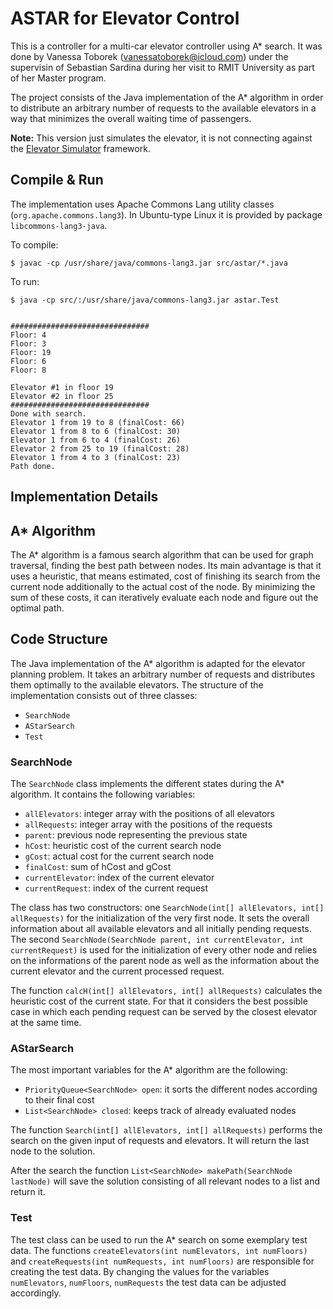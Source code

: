 # ASTAR for Elevator Control 

This is a controller for a multi-car elevator controller using A* search. It was done by Vanessa Toborek (vanessatoborek@icloud.com) under the supervisin of Sebastian Sardina during her visit to RMIT University as part of her Master program.

The project consists of the Java implementation of the A* algorithm in order to distribute an arbitrary number of requests to the available elevators in a way that minimizes the overall waiting time of passengers. 

**Note:** This version just simulates the elevator, it is not connecting against the [Elevator Simulator](https://github.com/ssardina-agts/elevator-simulator) framework.

## Compile & Run

The implementation uses Apache Commons Lang utility classes (`org.apache.commons.lang3`). In Ubuntu-type Linux it is provided by package `libcommons-lang3-java`.

To compile:

    $ javac -cp /usr/share/java/commons-lang3.jar src/astar/*.java


To run:

    $ java -cp src/:/usr/share/java/commons-lang3.jar astar.Test


    ###############################
    Floor: 4
    Floor: 3
    Floor: 19
    Floor: 6
    Floor: 8
    
    Elevator #1 in floor 19
    Elevator #2 in floor 25
    ###############################
    Done with search.
    Elevator 1 from 19 to 8 (finalCost: 66)
    Elevator 1 from 8 to 6 (finalCost: 30)
    Elevator 1 from 6 to 4 (finalCost: 26)
    Elevator 2 from 25 to 19 (finalCost: 28)
    Elevator 1 from 4 to 3 (finalCost: 23)
    Path done.





## Implementation Details

## A* Algorithm

The A* algorithm is a famous search algorithm that can be used for graph traversal, finding the best path between nodes. Its main advantage is that it uses a heuristic, that means estimated, cost of finishing its search from the current node additionally to the actual cost of the node. By minimizing the sum of these costs, it can iteratively evaluate each node and figure out the optimal path.

## Code Structure

The Java implementation of the A* algorithm is adapted for the elevator planning problem. It takes an arbitrary number of requests and distributes them optimally to the available elevators. The structure of the implementation consists out of three classes: 

* `SearchNode`
* `AStarSearch`
* `Test`

### SearchNode

The `SearchNode` class implements the different states during the A* algorithm. It contains the following variables:

* `allElevators`: integer array with the positions of all elevators
* `allRequests`: integer array with the positions of the requests
* `parent`: previous node representing the previous state
* `hCost`: heuristic cost of the current search node
* `gCost`: actual cost for the current search node
* `finalCost`: sum of hCost and gCost 
* `currentElevator`: index of the current elevator
* `currentRequest`: index of the current request

The class has two constructors: one `SearchNode(int[] allElevators, int[] allRequests)` for the initialization of the very first node. It sets the overall information about all available elevators and all initially pending requests. The second `SearchNode(SearchNode parent, int currentElevator, int currentRequest)` is used for the initialization of every other node and relies on the informations of the parent node as well as the information about the current elevator and the current processed request.

The function `calcH(int[] allElevators, int[] allRequests)` calculates the heuristic cost of the current state. For that it considers the best possible case in which each pending request can be served by the closest elevator at the same time.

### AStarSearch

The most important variables for the A* algorithm are the following:

* `PriorityQueue<SearchNode> open`: it sorts the different nodes according to their final cost
* `List<SearchNode> closed`: keeps track of already evaluated nodes

The function `Search(int[] allElevators, int[] allRequests)` performs the search on the given input of requests and elevators. It will return the last node to the solution. 

After the search the function `List<SearchNode> makePath(SearchNode lastNode)` will save the solution consisting of all relevant nodes to a list and return it.



### Test

The test class can be used to run the A* search on some exemplary test data. The functions `createElevators(int numElevators, int numFloors)` and `createRequests(int numRequests, int numFloors)` are responsible for creating the test data. By changing the values for the variables `numElevators`, `numFloors`, `numRequests` the test data can be adjusted accordingly.

